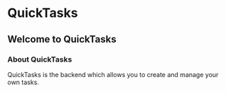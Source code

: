 # QuickTasks
## Welcome to QuickTasks

### About QuickTasks
QuickTasks is the backend which allows you to create and manage your own tasks.

